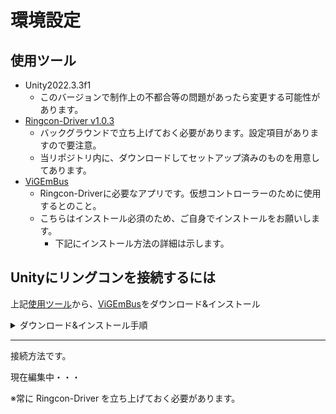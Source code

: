 # 環境設定
## 使用ツール
 - Unity2022.3.3f1
   - このバージョンで制作上の不都合等の問題があったら変更する可能性があります。
 - [Ringcon-Driver v1.0.3](https://github.com/ringrunnermg/Ringcon-Driver/releases)
   - バックグラウンドで立ち上げておく必要があります。設定項目がありますので要注意。
   - 当リポジトリ内に、ダウンロードしてセットアップ済みのものを用意してあります。
 - [ViGEmBus](https://github.com/ViGEm/ViGEmBus/releases)
   - Ringcon-Driverに必要なアプリです。仮想コントローラーのために使用するとのこと。
   - こちらはインストール必須のため、ご自身でインストールをお願いします。
     - 下記にインストール方法の詳細は示します。

## Unityにリングコンを接続するには
上記[使用ツール](#使用ツール)から、[ViGEmBus](https://github.com/ViGEm/ViGEmBus/releases)をダウンロード&インストール
<details>
<summary>ダウンロード&インストール手順</summary>

1. リンク先に飛ぶ

![インストール場所](ViGEmBusInstallManualImage/install_001.png)

2. ダウンロードしたインストーラーからインストール

![インストーラ1](ViGEmBusInstallManualImage/install_002.png)

</details>

***

接続方法です。

現在編集中・・・

※常に Ringcon-Driver を立ち上げておく必要があります。
